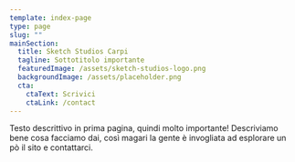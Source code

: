 ```yaml
---
template: index-page
type: page
slug: ""
mainSection:
  title: Sketch Studios Carpi
  tagline: Sottotitolo importante
  featuredImage: /assets/sketch-studios-logo.png
  backgroundImage: /assets/placeholder.png
  cta:
    ctaText: Scrivici
    ctaLink: /contact
---
```

Testo descrittivo in prima pagina, quindi molto importante! Descriviamo bene cosa facciamo dai, così magari la gente è invogliata ad esplorare un pò il sito e contattarci.
